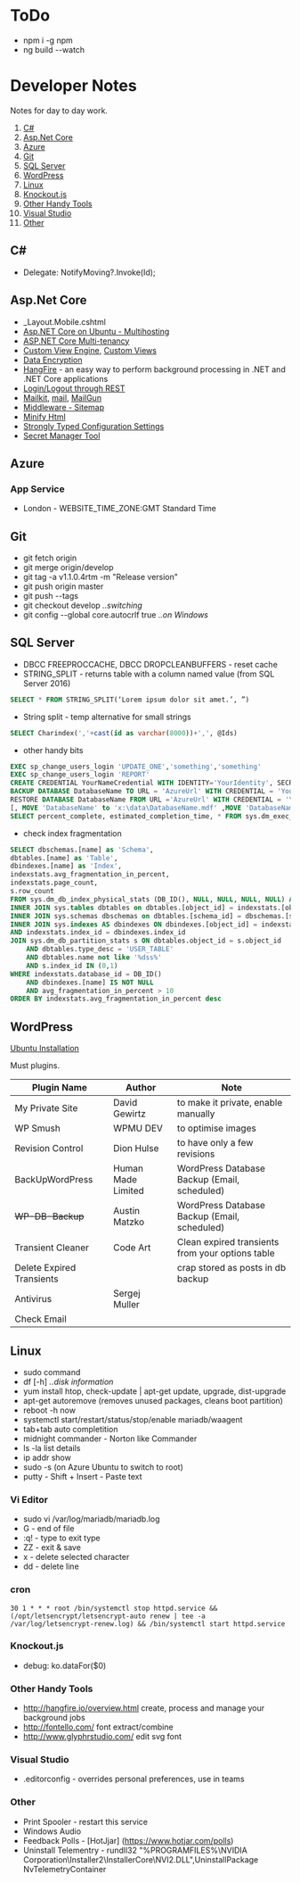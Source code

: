 # ToDo
- npm i -g npm
- ng build --watch

# Developer Notes
Notes for day to day work.

1. [C#](#c)
1. [Asp.Net Core](#aspnet-core)
1. [Azure](#azure)
1. [Git](#git)
1. [SQL Server](#sql-server)
1. [WordPress](#wordpress)
1. [Linux](#linux)
1. [Knockout.js](#knockoutjs)
1. [Other Handy Tools](#other-handy-tools)
1. [Visual Studio](#visual-studio)
1. [Other](#other)

## C# #
- Delegate: NotifyMoving?.Invoke(Id);
 
## Asp.Net Core
- _Layout.Mobile.cshtml
- [Asp.NET Core on Ubuntu - Multihosting](https://developingsoftware.com/aspnetcore-ubuntu#configure-nginx-as-a-reverse-proxy-to-asp.net-core) 
- [ASP.NET Core Multi-tenancy](http://benfoster.io/blog/aspnet-core-multi-tenancy-data-isolation-with-entity-framework)
- [Custom View Engine](http://weblogs.asp.net/imranbaloch/custom-viewengine-aspnet5-mvc6), [Custom Views](http://www.davepaquette.com/archive/2015/05/04/displaying-custom-asp-net-mvc-views-per-deployment.aspx)
- [Data Encryption](https://docs.asp.net/en/latest/security/data-protection/using-data-protection.html)
- [HangFire](http://hangfire.io/) - an easy way to perform background processing in .NET and .NET Core applications 
- [Login/Logout through REST](https://www.illucit.com/blog/2016/04/asp-net-5-mvc-6-identity-authentication/)
- [Mailkit](https://github.com/jstedfast/MailKit), [mail](http://stevejgordon.co.uk/how-to-send-emails-in-asp-net-core-1-0), [MailGun](http://benjii.me/2017/02/send-email-using-asp-net-core/)
- [Middleware - Sitemap](http://dotnetthoughts.net/generate-dynamic-xml-sitemaps-in-aspnet5)
- [Minify Html](https://github.com/deanhume/html-minifier)
- [Strongly Typed Configuration Settings](https://weblog.west-wind.com/posts/2016/May/23/Strongly-Typed-Configuration-Settings-in-ASPNET-Core)
- [Secret Manager Tool](http://www.fiyazhasan.me/dont-share-your-secrets-asp-net-core-secret-manager-tool)

## Azure
### App Service
- London - WEBSITE_TIME_ZONE:GMT Standard Time

## Git
- git fetch origin
- git merge origin/develop
- git tag -a v1.1.0.4rtm -m "Release version"
- git push origin master
- git push --tags
- git checkout develop *..switching*
- git config --global core.autocrlf true *..on Windows*

## SQL Server
- DBCC FREEPROCCACHE, DBCC DROPCLEANBUFFERS - reset cache
- STRING_SPLIT - returns table with a column named value (from SQL Server 2016)
```sql
SELECT * FROM STRING_SPLIT(‘Lorem ipsum dolor sit amet.’, ”)
```
- String split - temp alternative for small strings
```sql
SELECT Charindex(','+cast(id as varchar(8000))+',', @Ids)
```
- other handy bits
```sql
EXEC sp_change_users_login 'UPDATE_ONE','something','something'
EXEC sp_change_users_login 'REPORT'
CREATE CREDENTIAL YourNameCredential WITH IDENTITY='YourIdentity', SECRET='YourSecretKey'
BACKUP DATABASE DatabaseName TO URL = 'AzureUrl' WITH CREDENTIAL = 'YourNameCredential', FORMAT
RESTORE DATABASE DatabaseName FROM URL ='AzureUrl' WITH CREDENTIAL = 'YourNameCredential', STATS= 5
[, MOVE 'DatabaseName' to 'x:\data\DatabaseName.mdf' ,MOVE 'DatabaseNamelog' to 'x:\data\DatabaseName.ldf'] 
SELECT percent_complete, estimated_completion_time, * FROM sys.dm_exec_requests
```
- check index fragmentation
```sql
SELECT dbschemas.[name] as 'Schema',
dbtables.[name] as 'Table',
dbindexes.[name] as 'Index',
indexstats.avg_fragmentation_in_percent,
indexstats.page_count,
s.row_count
FROM sys.dm_db_index_physical_stats (DB_ID(), NULL, NULL, NULL, NULL) AS indexstats
INNER JOIN sys.tables dbtables on dbtables.[object_id] = indexstats.[object_id]
INNER JOIN sys.schemas dbschemas on dbtables.[schema_id] = dbschemas.[schema_id]
INNER JOIN sys.indexes AS dbindexes ON dbindexes.[object_id] = indexstats.[object_id]
AND indexstats.index_id = dbindexes.index_id
JOIN sys.dm_db_partition_stats s ON dbtables.object_id = s.object_id
	AND dbtables.type_desc = 'USER_TABLE'
	AND dbtables.name not like '%dss%'
	AND s.index_id IN (0,1)
WHERE indexstats.database_id = DB_ID()
	AND dbindexes.[name] IS NOT NULL
	AND avg_fragmentation_in_percent > 10
ORDER BY indexstats.avg_fragmentation_in_percent desc
```

## WordPress

[Ubuntu Installation](https://websiteforstudents.com/install-wordpress-on-ubuntu-16-04-17-10-18-04-with-apache2-mariadb-php-7-2-and-lets-encrypt-ssl-tls/)

Must plugins.

Plugin Name | Author | Note
---|---|---
My Private Site | David Gewirtz | to make it private, enable manually
WP Smush | WPMU DEV | to optimise images
Revision Control | Dion Hulse | to have only a few revisions
BackUpWordPress | Human Made Limited | WordPress Database Backup (Email, scheduled)
~~WP-DB-Backup~~ | Austin Matzko | WordPress Database Backup  (Email, scheduled)
Transient Cleaner | Code Art | Clean expired transients from your options table
Delete Expired Transients || crap stored as posts in db backup
Antivirus | Sergej Muller |
Check Email | |

## Linux
- sudo command
- df [-h] *..disk information*
- yum install htop, check-update | apt-get update, upgrade, dist-upgrade
- apt-get autoremove (removes unused packages, cleans boot partition)
- reboot -h now
- systemctl start/restart/status/stop/enable mariadb/waagent
- tab+tab auto completition
- midnight commander - Norton like Commander
- ls -la list details
- ip addr show
- sudo -s (on Azure Ubuntu to switch to root)
- putty - Shift + Insert - Paste text

### Vi Editor
 - sudo vi /var/log/mariadb/mariadb.log 
 - G - end of file
 - :q! - type to exit type
 - ZZ - exit & save
 - x - delete selected character
 - dd - delete line
 
### cron
```30 1 * * * root /bin/systemctl stop httpd.service && (/opt/letsencrypt/letsencrypt-auto renew | tee -a /var/log/letsencrypt-renew.log) && /bin/systemctl start httpd.service```

### Knockout.js
- debug: ko.dataFor($0)

### Other Handy Tools
- http://hangfire.io/overview.html create, process and manage your background jobs
- http://fontello.com/ font extract/combine
- http://www.glyphrstudio.com/ edit svg font

### Visual Studio
- .editorconfig - overrides personal preferences, use in teams

### Other
- Print Spooler - restart this service
- Windows Audio
- Feedback Polls - [HotJjar] (https://www.hotjar.com/polls)
- Uninstall Telementry - rundll32 "%PROGRAMFILES%\NVIDIA Corporation\Installer2\InstallerCore\NVI2.DLL",UninstallPackage NvTelemetryContainer
